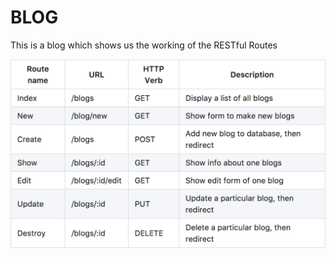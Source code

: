 # BLOG
This is a blog which shows us the working of the RESTful Routes

![alt text](https://github.com/shaksham08/BLOG/blob/master/rest.png "REST")
